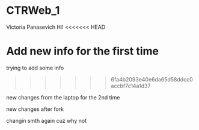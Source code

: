 # CTRWeb_1
Victoria Panasevich
Hi!
<<<<<<< HEAD

Add new info for the first time
=======
trying to add some info
>>>>>>> 6fa4b2093e40e6da65d58ddcc0accbf7c14a1d37

new changes from the laptop for the 2nd time

new changes after fork

changin smth again cuz why not
